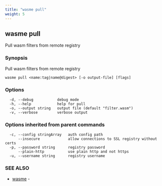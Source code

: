 ```yaml
---
title: "wasme pull"
weight: 5
---
```

## wasme pull

Pull wasm filters from remote registry

### Synopsis

Pull wasm filters from remote registry


```
wasme pull <name:tag|name@digest> [-o output-file] [flags]
```

### Options

```
  -d, --debug           debug mode
  -h, --help            help for pull
  -o, --output string   output file (default "filter.wasm")
  -v, --verbose         verbose output
```

### Options inherited from parent commands

```
  -c, --config stringArray   auth config path
      --insecure             allow connections to SSL registry without certs
  -p, --password string      registry password
      --plain-http           use plain http and not https
  -u, --username string      registry username
```

### SEE ALSO

* [wasme](../wasme)	 - 

